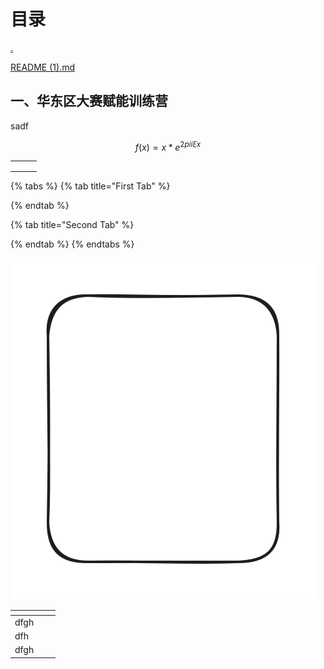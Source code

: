 # 目录

[.](./ "mention")

[README (1).md](<README (1).md> "mention")



## 一、华东区大赛赋能训练营

sadf

$$f(x) = x * e^{2 pi i \xi x}$$

>

|   |   |   |
| - | - | - |
|   |   |   |
|   |   |   |
|   |   |   |

{% tabs %}
{% tab title="First Tab" %}

{% endtab %}

{% tab title="Second Tab" %}

{% endtab %}
{% endtabs %}

<img src=".gitbook/assets/file.excalidraw.svg" alt="" class="gitbook-drawing">

<table data-view="cards"><thead><tr><th></th><th></th><th></th></tr></thead><tbody><tr><td>dfgh</td><td></td><td></td></tr><tr><td>dfh</td><td></td><td></td></tr><tr><td>dfgh</td><td></td><td></td></tr></tbody></table>
